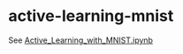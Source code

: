 # active-learning-mnist
See [Active_Learning_with_MNIST.ipynb](https://github.com/gtoubassi/active-learning-mnist/blob/master/Active_Learning_with_MNIST.ipynb)
